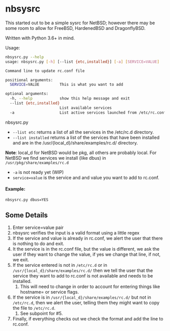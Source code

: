# nbsysrc
This started out to be a simple sysrc for NetBSD; however there may be some room to allow for FreeBSD, HardenedBSD and DragonflyBSD.

Written with Python 3.6+ in mind.

Usage:
```bash
nbsysrc.py --help
usage: nbsysrc.py [-h] [--list {etc,installed}] [-a] [SERVICE=VALUE]

Command line to update rc.conf file

positional arguments:
  SERVICE=VALUE         This is what you want to add

optional arguments:
  -h, --help            show this help message and exit
  --list {etc,installed}
                        List available services
  -a                    List active services launched from /etc/rc.conf
  ```
  
  nbsysrc.py 
  * ```--list etc``` returns a list of all the services in the /etc/rc.d directory.
  * ```--list installed``` returns a list of the services that have been installed and are in the /usr/{local_d}/share/examples/rc.d/ directory.
   
  **Note**: local_d for NetBSD would be pkg, all others are probably local. For NetBSD we find services we install (like dbus) in ```/usr/pkg/share/examples/rc.d```
  * ```-a``` is not ready yet (WIP)
  * ```service=value``` is the service and and value you want to add to rc.conf.
  
  #### Example:
  ```nbsysrc.py dbus=YES```
  
 Some Details
 ------------
 
1. Enter service=value pair
1. nbsysrc verifies the input is a valid format using a little regex
1. If the service and value is already in rc.conf, we alert the user that there is nothing to do and exit.
1. It the service is in the rc.conf file, but the value is different, we ask the user if they want to change the value, if yes we change that line, if not, we exit.
1. If the service entered is not in ```/etc/rc.d``` or in ```/usr/{local_d}/share/examples/rc.d/``` then we tell the user that the service they want to add to rc.conf is not available and needs to be installed. 
    1. This will need to change in order to account for entering things like hostname= or service flags.
1. If the service is in ```/usr/{local_d}/share/examples/rc.d/``` but not in ```/etc/rc.d```, then we alert the user, telling them they might want to copy the file to ```/etc/rc.d```.
    1. See subpoint for #5.
1. Finally, if everything checks out we check the format and add the line to rc.conf. 